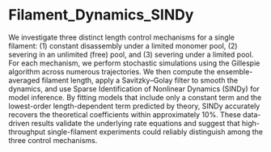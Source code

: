 # Filament_Dynamics_SINDy
We investigate three distinct length control mechanisms for a single filament:
(1) constant disassembly under a limited monomer pool, (2) severing in an
unlimited (free) pool, and (3) severing under a limited pool. For each
mechanism, we perform stochastic simulations using the Gillespie algorithm
across numerous trajectories. We then compute the ensemble-averaged
filament length, apply a Savitzky–Golay filter to smooth the dynamics, and
use Sparse Identification of Nonlinear Dynamics (SINDy) for model
inference. By fitting models that include only a constant term and the
lowest-order length-dependent term predicted by theory, SINDy accurately
recovers the theoretical coefficients within approximately 10%. These
data-driven results validate the underlying rate equations and suggest that
high-throughput single-filament experiments could reliably distinguish
among the three control mechanisms.
